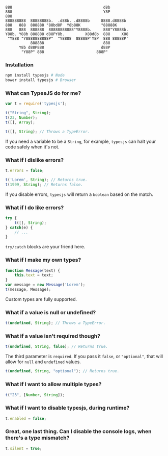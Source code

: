 ```
888                                        d8b         
888                                        Y8P         
888                                                    
888888888  88888888b.  .d88b. .d8888b     8888.d8888b  
888   888  888888 "88bd8P  Y8b88K         "88888K      
888   888  888888  88888888888"Y8888b.     888"Y8888b. 
Y88b. Y88b 888888 d88PY8b.         X88d8b  888     X88 
 "Y888 "Y8888888888P"  "Y8888  88888P'Y8P  888 88888P' 
           888888                          888         
      Y8b d88P888                         d88P         
       "Y88P" 888                       888P"          
```

### Installation

```sh
npm install typesjs # Node
bower install typesjs # Browser
```

### What can TypesJS do for me?

```js
var t = require('typesjs');

t("String", String);
t(23, Number);
t([], Array);

t([], String); // Throws a TypeError.
```

If you need a variable to be a `String`, for example, `typesjs` can halt your code safely when it's not.

### What if I dislike errors?

```js
t.errors = false;

t('Lorem', String); // Returns true.
t(1999, String); // Returns false.
```

If you disable errors, `typesjs` will return a `boolean` based on the match.

### What if I do like errors?

```js
try {
    t([], String);
} catch(e) {
    // ...
}
```

`try/catch` blocks are your friend here.

### What if I make my own types?

```js
function Message(text) {
	this.text = text;
}
var message = new Message('Lorem');
t(message, Message);
```

Custom types are fully supported.

### What if a value is null or undefined?

```js
t(undefined, String); // Throws a TypeError.
```

### What if a value isn't required though?

```js
t(undefined, String, false); // Returns true.
```

The third parameter is `required`. If you pass it `false`, or `"optional"`, that will allow for `null` and `undefined` values.

```js
t(undefined, String, "optional"); // Returns true.
```

### What if I want to allow multiple types?

```js
t("23", [Number, String]);
```

### What if I want to disable typesjs, during runtime?

```js
t.enabled = false;
```

### Great, one last thing. Can I disable the console logs, when there's a type mismatch?

```js
t.silent = true;
```
